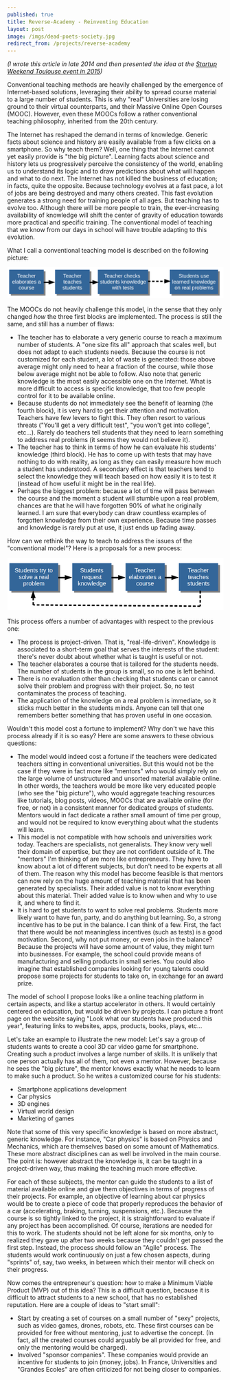 ```yaml
---
published: true
title: Reverse-Academy - Reinventing Education
layout: post
image: /imgs/dead-poets-society.jpg
redirect_from: /projects/reverse-academy
---
```

*(I wrote this article in late 2014 and then presented the idea at the [Startup Weekend Toulouse event in 2015](/2015/04/04/startup-weekend-toulouse-2015-wow.html))*

Conventional teaching methods are heavily challenged by the emergence of Internet-based solutions, leveraging their ability to spread course material to a large number of students. This is why "real" Universities are losing ground to their virtual counterparts, and their Massive Online Open Courses (MOOC). However, even these MOOCs follow a rather conventional teaching philosophy, inherited from the 20th century.

The Internet has reshaped the demand in terms of knowledge. Generic facts about science and history are easily available from a few clicks on a smartphone. So why teach them? Well, one thing that the Internet cannot yet easily provide is "the big picture". Learning facts about science and history lets us progressively perceive the consistency of the world, enabling us to understand its logic and to draw predictions about what will happen and what to do next. The Internet has not killed the business of education; in facts, quite the opposite. Because technology evolves at a fast pace, a lot of jobs are being destroyed and many others created. This fast evolution generates a strong need for training people of all ages. But teaching has to evolve too. Although there will be more people to train, the ever-increasing availability of knowledge will shift the center of gravity of education towards more practical and specific training. The conventional model of teaching that we know from our days in school will have trouble adapting to this evolution.

What I call a conventional teaching model is described on the following picture:

<div style="text-align:center;">
<img src="/imgs/conventional teaching.png" alt="Traditional Education" style="width: auto;max-width: 100%;">
</div>

The MOOCs do not heavily challenge this model, in the sense that they only changed *how* the three first blocks are implemented. The process is still the same, and still has a number of flaws:

- The teacher has to elaborate a very generic course to reach a maximum number of students. A "one size fits all" approach that scales well, but does not adapt to each students needs. Because the course is not customized for each student, a lot of waste is generated: those above average might only need to hear a fraction of the course, while those below average might not be able to follow. Also note that generic knowledge is the most easily accessible one on the Internet. What is more difficult to access is specific knowledge, that too few people control for it to be available online.
- Because students do not immediately see the benefit of learning (the fourth block), it is very hard to get their attention and motivation. Teachers have few levers to fight this. They often resort to various threats ("You'll get a very difficult test", "you won't get into college", etc...). Rarely do teachers tell students that they need to learn something to address real problems (it seems they would not believe it). 
- The teacher has to think in terms of how he can evaluate his students' knowledge (third block). He has to come up with tests that may have nothing to do with reality, as long as they can easily measure how much a student has understood. A secondary effect is that teachers tend to select the knowledge they will teach based on how easily it is to test it (instead of how useful it might be in the real life).
- Perhaps the biggest problem: because a lot of time will pass between the course and the moment a student will stumble upon a real problem, chances are that he will have forgotten 90% of what he originally learned. I am sure that everybody can draw countless examples of forgotten knowledge from their own experience. Because time passes and knowledge is rarely put at use, it just ends up fading away.

How can we rethink the way to teach to address the issues of the "conventional model"? Here is a proposals for a new process:

<div style="text-align:center;">
<img src="/imgs/reverse teaching.png" alt="Reverse Education" style="width: auto;max-width: 100%;">
</div>

This process offers a number of advantages with respect to the previous one:

- The process is project-driven. That is, "real-life-driven". Knowledge is associated to a short-term goal that serves the interests of the student: there's never doubt about whether what is taught is useful or not.
- The teacher elaborates a course that is tailored for the students needs. The number of students in the group is small, so no one is left behind.
- There is no evaluation other than checking that students can or cannot solve their problem and progress with their project. So, no test contaminates the process of teaching.
- The application of the knowledge on a real problem is immediate, so it sticks much better in the students minds. Anyone can tell that one remembers better something that has proven useful in one occasion.

Wouldn't this model cost a fortune to implement? Why don't we have this process already if it is so easy? Here are some answers to these obvious questions:

- The model would indeed cost a fortune if the teachers were dedicated teachers sitting in conventional universities. But this would not be the case if they were in fact more like "mentors" who would simply rely on the large volume of unstructured and unsorted material available online. In other words, the teachers would be more like very educated people (who see the "big picture"), who would aggregate teaching resources like tutorials, blog posts, videos, MOOCs that are available online (for free, or not) in a consistent manner for dedicated groups of students. Mentors would in fact dedicate a rather small amount of time per group, and would not be required to know everything about what the students will learn.
- This model is not compatible with how schools and universities work today. Teachers are specialists, not generalists. They know very well their domain of expertise, but they are not confident outside of it. The "mentors" I'm thinking of are more like entrepreneurs. They have to know about a lot of different subjects, but don't need to be experts at all of them. The reason why this model has become feasible is that mentors can now rely on the huge amount of teaching material that has been generated by specialists. Their added value is not to know everything about this material. Their added value is to know when and why to use it, and where to find it.
- It is hard to get students to want to solve real problems. Students more likely want to have fun, party, and do anything but learning. So, a strong incentive has to be put in the balance. I can think of a few. First, the fact that there would be not meaningless incentives (such as tests) is a good motivation. Second, why not put money, or even jobs in the balance? Because the projects will have some amount of value, they might turn into businesses. For example, the school could provide means of manufacturing and selling products in small series. You could also imagine that established companies looking for young talents could propose some projects for students to take on, in exchange for an award prize.

The model of school I propose looks like a online teaching platform in certain aspects, and like a startup accelerator in others. It would certainly centered on education, but would be driven by projects. I can picture a front page on the website saying "Look what our students have produced this year", featuring links to websites, apps, products, books, plays, etc...

Let's take an example to illustrate the new model: Let's say a group of students wants to create a cool 3D car video game for smartphone. Creating such a product involves a large number of skills. It is unlikely that one person actually has all of them, not even a mentor. However, because he sees the "big picture", the mentor knows exactly what he needs to learn to make such a product. So he writes a customized course for his students:

- Smartphone applications development
- Car physics
- 3D engines
- Virtual world design
- Marketing of games

Note that some of this very specific knowledge is based on more abstract, generic knowledge. For instance, "Car physics" is based on Physics and Mechanics, which are themselves based on some amount of Mathematics. These more abstract disciplines can as well be involved in the main course. The point is: however abstract the knowledge is, it can be taught in a project-driven way, thus making the teaching much more effective.

For each of these subjects, the mentor can guide the students to a list of material available online and give them objectives in terms of progress of their projects. For example, an objective of learning about car physics would be to create a piece of code that properly reproduces the behavior of a car (accelerating, braking, turning, suspensions, etc.). Because the course is so tightly linked to the project, it is straightforward to evaluate if any project has been accomplished. Of course, iterations are needed for this to work. The students should not be left alone for six months, only to realized they gave up after two weeks because they couldn't get passed the first step. Instead, the process should follow an "Agile" process. The students would work continuously on just a few chosen aspects, during "sprints" of, say, two weeks, in between which their mentor will check on their progress. 

Now comes the entrepreneur's question: how to make a Minimum Viable Product (MVP) out of this idea? This is a difficult question, because it is difficult to attract students to a new school, that has no established reputation. Here are a couple of ideas to "start small":

- Start by creating a set of courses on a small number of "sexy" projects, such as video games, drones, robots, etc. These first courses can be provided for free without mentoring, just to advertise the concept. (In fact, all the created courses could arguably be all provided for free, and only the mentoring would be charged).
- Involved "sponsor companies". These companies would provide an incentive for students to join (money, jobs). In France, Universities and "Grandes Ecoles" are often criticized for not being closer to companies.
